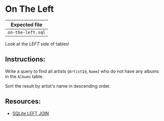 # On The Left

| Expected file |
| ------------- |
| `on-the-left.sql` |

Look at the *LEFT* side of tables!

## Instructions:

Write a query to find all artists (`ArtistId`, `Name`) who do not have any albums in the `Albums` table.

Sort the result by artist's name in descending order.

## Resources:

- [SQLite LEFT JOIN](https://www.w3resource.com/sqlite/sqlite-left-join.php)
